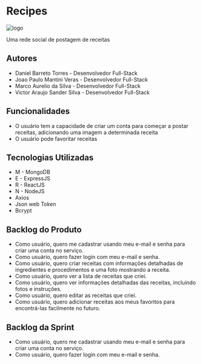 # Recipes

![logo](https://media.istockphoto.com/id/1281864709/pt/vetorial/recipe-book-icon-logo-isolated-on-white-background.jpg?s=1024x1024&w=is&k=20&c=yxNTAxuLMODRxZglOxnuGQkezQvTcXrLJ0ElXrQNkh8=)

Uma rede social de postagem de receitas

## Autores

 - Daniel Barreto Torres - Desenvolvedor Full-Stack
- Joao Paulo Mantini Veras - Desenvolvedor Full-Stack
- Marco Aurelio da Silva - Desenvolvedor Full-Stack
- Victor Araujo Sander Silva - Desenvolvedor Full-Stack

## Funcionalidades

-  O usuário tem a capacidade de criar um conta para começar a postar receitas, adicionando uma imagem a determinada receita
-  O usuário pode favoritar receitas

## Tecnologias Utilizadas

- M - MongoDB
- E - ExpressJS
- R - ReactJS
- N - NodeJS 
- Axios
- Json web Token
- Bcrypt

## Backlog do Produto

  - Como usuário, quero me cadastrar usando meu e-mail e senha para criar uma conta no serviço.
  - Como usuário, quero fazer login com meu e-mail e senha.
  - Como usuário, quero criar receitas com informações detalhadas de ingredientes e procedimentos e uma foto mostrando a receita.
  - Como usuário, quero ver a lista de receitas que criei.
  - Como usuário, quero ver informações detalhadas das receitas, incluindo fotos e instruções.
  - Como usuário, quero editar as receitas que criei.
  - Como usuário, quero adicionar receitas aos meus favoritos para encontrá-las facilmente no futuro.

## Backlog da Sprint

  - Como usuário, quero me cadastrar usando meu e-mail e senha para criar uma conta no serviço.
  - Como usuário, quero fazer login com meu e-mail e senha.
